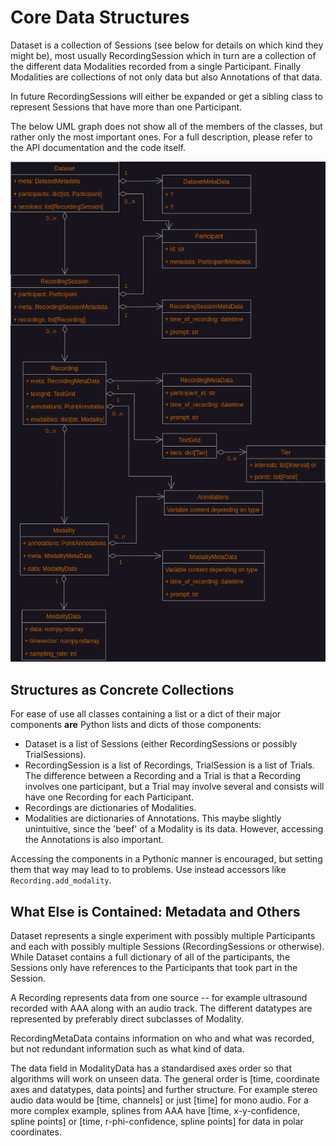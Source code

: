 # Core Data Structures

Dataset is a collection of Sessions (see below for details on which kind they
might be), most usually RecordingSession which in turn are a collection of the
different data Modalities recorded from a single Participant. Finally
Modalities are collections of not only data but also Annotations of that data.

In future RecordingSessions will either be expanded or get a sibling class to
represent Sessions that have more than one Participant.

The below UML graph does not show all of the members of the classes, but rather
only the most important ones. For a full description, please refer to the API
documentation and the code itself.

![core data structures](core_data_structures.drawio.png)

## Structures as Concrete Collections

For ease of use all classes containing a list or a dict of their major
components **are** Python lists and dicts of those components:

* Dataset is a list of Sessions (either RecordingSessions or possibly
  TrialSessions).
* RecordingSession is a list of Recordings, TrialSession is a list of Trials.
  The difference between a Recording and a Trial is that a Recording involves
  one participant, but a Trial may involve several and consists will have one
  Recording for each Participant.
* Recordings are dictionaries of Modalities.
* Modalities are dictionaries of Annotations. This maybe slightly unintuitive,
  since the 'beef' of a Modality is its data. However, accessing the
  Annotations is also important.

Accessing the components in a Pythonic manner is encouraged, but setting them
that way may lead to to problems. Use instead accessors like
`Recording.add_modality`.

## What Else is Contained: Metadata and Others

Dataset represents a single experiment with possibly multiple Participants and
each with possibly multiple Sessions (RecordingSessions or otherwise). While
Dataset contains a full dictionary of all of the participants, the Sessions
only have references to the Participants that took part in the Session.

A Recording represents data from one source -- for example ultrasound recorded
with AAA along with an audio track. The different datatypes are represented by
preferably direct subclasses of Modality.

RecordingMetaData contains information on who and what was recorded, but not
redundant information such as what kind of data.

The data field in ModalityData has a standardised axes order so that algorithms
will work on unseen data. The general order is [time, coordinate axes and
datatypes, data points] and further structure. For example stereo audio data
would be [time, channels] or just [time] for mono audio. For a more complex
example, splines from AAA have [time, x-y-confidence, spline points] or [time,
r-phi-confidence, spline points] for data in polar coordinates.
